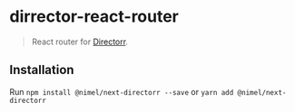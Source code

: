 # dirrector-react-router

>React router for [Directorr](https://github.com/nikitaMe1nikov/directorr).

## Installation

Run `npm install @nimel/next-directorr --save` or `yarn add @nimel/next-directorr`
